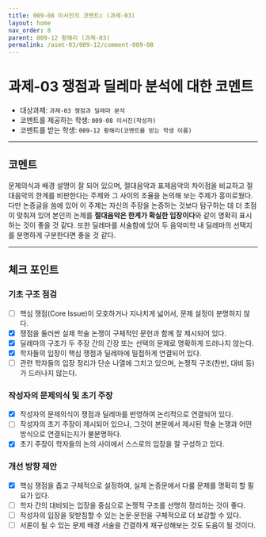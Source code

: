 ```yaml
---
title: 009-08 이서진의 코멘트c (과제-03) 
layout: home
nav_order: 8
parent: 009-12 황해리 (과제-03)
permalink: /asmt-03/009-12/comment-009-08
---
```


# 과제-03 쟁점과 딜레마 분석에 대한 코멘트

- 대상과제: `과제-03 쟁점과 딜레마 분석`
- 코멘트를 제공하는 학생: `009-08 이서진(작성자)` 
- 코멘트를 받는 학생: `009-12 황해리(코멘트를 받는 학생 이름)` 

---

## 코멘트

문제의식과 배경 설명이 잘 되어 있으며, 절대음악과 표제음악의 차이점을 비교하고 절대음악의 한계를 비판한다는 주제와 그 사이의 조율을 논의해 보는 주제가 흥미로웠다. 다만 논증글을 씀에 있어 이 주제는 자신의 주장을 논증하는 것보다 탐구하는 데 더 초점이 맞춰져 있어 본인의 논제를 **절대음악은 한계가 확실한 입장이다**와 같이 명확히 표시하는 것이 좋을 것 같다. 또한 딜레마를 서술함에 있어 두 음악미학 내 딜레마의 선택지를 분명하게 구분한다면 좋을 것 같다.

---

## 체크 포인트

### **기초 구조 점검**
- [ ] 핵심 쟁점(Core Issue)이 모호하거나 지나치게 넓어서, 문제 설정이 분명하지 않다.
- [x] 쟁점을 둘러싼 실제 학술 논쟁이 구체적인 문헌과 함께 잘 제시되어 있다.
- [x] 딜레마의 구조가 두 주장 간의 긴장 또는 선택의 문제로 명확하게 드러나지 않는다.
- [x] 학자들의 입장이 핵심 쟁점과 딜레마에 밀접하게 연결되어 있다.
- [ ] 관련 학자들의 입장 정리가 단순 나열에 그치고 있으며, 논쟁적 구조(찬반, 대비 등)가 드러나지 않는다.

### **작성자의 문제의식 및 초기 주장**
- [x] 작성자의 문제의식이 쟁점과 딜레마를 반영하여 논리적으로 연결되어 있다.
- [ ] 작성자의 초기 주장이 제시되어 있으나, 그것이 본문에서 제시된 학술 논쟁과 어떤 방식으로 연결되는지가 불분명하다.
- [x] 초기 주장이 학자들의 논의 사이에서 스스로의 입장을 잘 구성하고 있다.

### **개선 방향 제안**
- [x] 핵심 쟁점을 좁고 구체적으로 설정하여, 실제 논증문에서 다룰 문제를 명확히 할 필요가 있다.
- [ ] 학자 간의 대비되는 입장을 중심으로 논쟁적 구조를 선명히 정리하는 것이 좋다.
- [ ] 작성자의 입장을 뒷받침할 수 있는 논문·문헌을 구체적으로 더 보강할 수 있다.
- [ ] 서론이 될 수 있는 문제 배경 서술을 간결하게 재구성해보는 것도 도움이 될 것이다.
